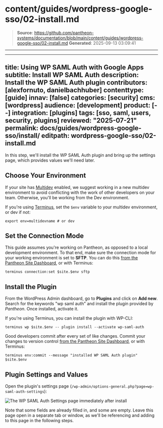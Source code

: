 # content/guides/wordpress-google-sso/02-install.md

> **Source**: https://github.com/pantheon-systems/documentation/blob/main/content/guides/wordpress-google-sso/02-install.md
> **Generated**: 2025-09-13 03:09:41

---

---
title: Using WP SAML Auth with Google Apps
subtitle: Install WP SAML Auth
description: Install the WP SAML Auth plugin
contributors: [alexfornuto, danielbachhuber]
contenttype: [guide]
innav: [false]
categories: [security]
cms: [wordpress]
audience: [development]
product: [--]
integration: [plugins]
tags: [sso, saml, users, security, plugins]
reviewed: "2025-07-21"
permalink: docs/guides/wordpress-google-sso/install/
editpath: wordpress-google-sso/02-install.md
---

In this step, we'll install the WP SAML Auth plugin and bring up the settings page, which provides values we'll need later.

## Choose Your Environment

If your site has [Multidev](/guides/multidev) enabled, we suggest working in a new multidev environment to avoid conflicting with the work of other developers on your team. Otherwise, you'll be working from the Dev environment.

<Alert title="Environment Variables" type="export">

If you're using [Terminus](/terminus), set the `$env` variable to your multidev environment, or dev if not:

```bash{promptUser: user}
export env=multidevname # or dev
```

</Alert>

## Set the Connection Mode

This guide assumes you're working on Pantheon, as opposed to a local development environment. To that end, make sure the connection mode for your working environment is set to **SFTP**. You can do this [from the Pantheon Site Dashboard](/guides/sftp), or with Terminus:

```bash{promptUser: user}
terminus connection:set $site.$env sftp
```

## Install the Plugin

From the WordPress Admin dashboard, go to **Plugins** and click on **Add new**. Search for the keywords "wp saml auth" and install the plugin provided by *Pantheon*. Once installed, activate it.

If you're using Terminus, you can install the plugin with WP-CLI:

```bash{promptUser: user}
terminus wp $site.$env -- plugin install --activate wp-saml-auth
```

<Alert type="info" title="Pro Tip">

Good developers commit after every set of like changes. Commit your changes to version control [from the Pantheon Site Dashboard](/guides/sftp/sftp-development), or with Terminus:

```bash{promptUser: user}
terminus env:commit --message "installed WP SAML Auth plugin" $site.$env
```

</Alert>

## Plugin Settings and Values

Open the plugin's settings page (`/wp-admin/options-general.php?page=wp-saml-auth-settings`):

![The WP SAML Auth Settings page immediately after install](../../../images/guides/wordpress-google-sso/plugin-default-values.png)

Note that some fields are already filled in, and some are empty. Leave this page open in a separate tab or window, as we'll be referencing and adding to this page in the following steps.
